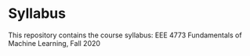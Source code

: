 # Syllabus
This repository contains the course syllabus: EEE 4773 Fundamentals of Machine Learning, Fall 2020
